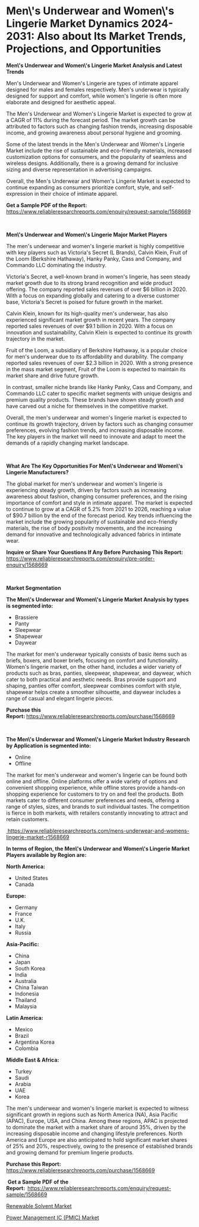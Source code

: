 <p><h1>Men\'s Underwear and Women\'s Lingerie Market Dynamics 2024-2031: Also about Its Market Trends, Projections, and Opportunities</h1></p><p><strong>Men\'s Underwear and Women\'s Lingerie Market Analysis and Latest Trends</strong></p>
<p><p>Men's Underwear and Women's Lingerie are types of intimate apparel designed for males and females respectively. Men's underwear is typically designed for support and comfort, while women's lingerie is often more elaborate and designed for aesthetic appeal.</p><p>The Men's Underwear and Women's Lingerie Market is expected to grow at a CAGR of 11% during the forecast period. The market growth can be attributed to factors such as changing fashion trends, increasing disposable income, and growing awareness about personal hygiene and grooming.</p><p>Some of the latest trends in the Men's Underwear and Women's Lingerie Market include the rise of sustainable and eco-friendly materials, increased customization options for consumers, and the popularity of seamless and wireless designs. Additionally, there is a growing demand for inclusive sizing and diverse representation in advertising campaigns.</p><p>Overall, the Men's Underwear and Women's Lingerie Market is expected to continue expanding as consumers prioritize comfort, style, and self-expression in their choice of intimate apparel.</p></p>
<p><strong>Get a Sample PDF of the Report:&nbsp;</strong> <a href="https://www.reliableresearchreports.com/enquiry/request-sample/1568669">https://www.reliableresearchreports.com/enquiry/request-sample/1568669</a></p>
<p>&nbsp;</p>
<p><strong>Men\'s Underwear and Women\'s Lingerie Major Market Players</strong></p>
<p><p>The men's underwear and women's lingerie market is highly competitive with key players such as Victoria's Secret (L Brands), Calvin Klein, Fruit of the Loom (Berkshire Hathaway), Hanky Panky, Cass and Company, and Commando LLC dominating the industry.</p><p>Victoria's Secret, a well-known brand in women's lingerie, has seen steady market growth due to its strong brand recognition and wide product offering. The company reported sales revenues of over $6 billion in 2020. With a focus on expanding globally and catering to a diverse customer base, Victoria's Secret is poised for future growth in the market.</p><p>Calvin Klein, known for its high-quality men's underwear, has also experienced significant market growth in recent years. The company reported sales revenues of over $9.1 billion in 2020. With a focus on innovation and sustainability, Calvin Klein is expected to continue its growth trajectory in the market.</p><p>Fruit of the Loom, a subsidiary of Berkshire Hathaway, is a popular choice for men's underwear due to its affordability and durability. The company reported sales revenues of over $2.3 billion in 2020. With a strong presence in the mass market segment, Fruit of the Loom is expected to maintain its market share and drive future growth.</p><p>In contrast, smaller niche brands like Hanky Panky, Cass and Company, and Commando LLC cater to specific market segments with unique designs and premium quality products. These brands have shown steady growth and have carved out a niche for themselves in the competitive market.</p><p>Overall, the men's underwear and women's lingerie market is expected to continue its growth trajectory, driven by factors such as changing consumer preferences, evolving fashion trends, and increasing disposable income. The key players in the market will need to innovate and adapt to meet the demands of a rapidly changing market landscape.</p></p>
<p>&nbsp;</p>
<p><strong>What Are The Key Opportunities For Men\'s Underwear and Women\'s Lingerie Manufacturers?</strong></p>
<p><p>The global market for men's underwear and women's lingerie is experiencing steady growth, driven by factors such as increasing awareness about fashion, changing consumer preferences, and the rising importance of comfort and style in intimate apparel. The market is expected to continue to grow at a CAGR of 5.2% from 2021 to 2026, reaching a value of $90.7 billion by the end of the forecast period. Key trends influencing the market include the growing popularity of sustainable and eco-friendly materials, the rise of body positivity movements, and the increasing demand for innovative and technologically advanced fabrics in intimate wear.</p></p>
<p><strong>Inquire or Share Your Questions If Any Before Purchasing This Report:</strong> <a href="https://www.reliableresearchreports.com/enquiry/pre-order-enquiry/1568669">https://www.reliableresearchreports.com/enquiry/pre-order-enquiry/1568669</a></p>
<p>&nbsp;</p>
<p><strong>Market Segmentation</strong></p>
<p><strong>The Men\'s Underwear and Women\'s Lingerie Market Analysis by types is segmented into:</strong></p>
<p><ul><li>Brassiere</li><li>Panty</li><li>Sleepwear</li><li>Shapewear</li><li>Daywear</li></ul></p>
<p><p>The market for men's underwear typically consists of basic items such as briefs, boxers, and boxer briefs, focusing on comfort and functionality. Women's lingerie market, on the other hand, includes a wider variety of products such as bras, panties, sleepwear, shapewear, and daywear, which cater to both practical and aesthetic needs. Bras provide support and shaping, panties offer comfort, sleepwear combines comfort with style, shapewear helps create a smoother silhouette, and daywear includes a range of casual and elegant lingerie pieces.</p></p>
<p><strong>Purchase this Report:&nbsp;</strong><a href="https://www.reliableresearchreports.com/purchase/1568669">https://www.reliableresearchreports.com/purchase/1568669</a></p>
<p>&nbsp;</p>
<p><strong>The Men\'s Underwear and Women\'s Lingerie Market Industry Research by Application is segmented into:</strong></p>
<p><ul><li>Online</li><li>Offline</li></ul></p>
<p><p>The market for men's underwear and women's lingerie can be found both online and offline. Online platforms offer a wide variety of options and convenient shopping experience, while offline stores provide a hands-on shopping experience for customers to try on and feel the products. Both markets cater to different consumer preferences and needs, offering a range of styles, sizes, and brands to suit individual tastes. The competition is fierce in both markets, with retailers constantly innovating to attract and retain customers.</p></p>
<p><a href="https://www.reliableresearchreports.com/mens-underwear-and-womens-lingerie-market-r1568669">&nbsp;https://www.reliableresearchreports.com/mens-underwear-and-womens-lingerie-market-r1568669</a></p>
<p><strong>In terms of Region, the Men\'s Underwear and Women\'s Lingerie Market Players available by Region are:</strong></p>
<p>
    <p> <strong> North America: </strong>
        <ul>
            <li>United States</li>
            <li>Canada</li>
        </ul>
        </p> 
    <p> <strong> Europe: </strong>
        <ul>
            <li>Germany</li>
            <li>France</li>
            <li>U.K.</li>
            <li>Italy</li>
            <li>Russia</li>
        </ul>
        </p> 
    <p> <strong> Asia-Pacific: </strong>
        <ul>
            <li>China</li>
            <li>Japan</li>
            <li>South Korea</li>
            <li>India</li>
            <li>Australia</li>
            <li>China Taiwan</li>
            <li>Indonesia</li>
            <li>Thailand</li>
            <li>Malaysia</li>
        </ul>
        </p> 
    <p> <strong> Latin America: </strong>
        <ul>
            <li>Mexico</li>
            <li>Brazil</li>
            <li>Argentina Korea</li>
            <li>Colombia</li>
        </ul>
        </p> 
    <p> <strong> Middle East & Africa: </strong>
        <ul>
            <li>Turkey</li>
            <li>Saudi</li>
            <li>Arabia</li>
            <li>UAE</li>
            <li>Korea</li>
        </ul>
    </p>
    </p>
<p><p>The men's underwear and women's lingerie market is expected to witness significant growth in regions such as North America (NA), Asia Pacific (APAC), Europe, USA, and China. Among these regions, APAC is projected to dominate the market with a market share of around 35%, driven by the increasing disposable income and changing lifestyle preferences. North America and Europe are also anticipated to hold significant market shares of 25% and 20%, respectively, owing to the presence of established brands and growing demand for premium lingerie products.</p></p>
<p><strong>Purchase this Report: </strong><a href="https://www.reliableresearchreports.com/purchase/1568669">https://www.reliableresearchreports.com/purchase/1568669</a></p>
<p>&nbsp;<strong>Get a Sample PDF of the Report:&nbsp;&nbsp;</strong><a href="https://www.reliableresearchreports.com/enquiry/request-sample/1568669">https://www.reliableresearchreports.com/enquiry/request-sample/1568669</a></p>
<p><strong></strong></p>
<p><p><a href="https://github.com/RoccoManning/Market-Research-Report-List-5/blob/main/renewable-solvent-market.md">Renewable Solvent Market</a></p><p><a href="https://issuu.com/reportprime-2/docs/power-management-ic-pmic-market-size-2030.pptx">Power Management IC (PMIC) Market</a></p></p>